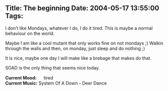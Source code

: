Title: The beginning
Date: 2004-05-17 13:55:00
Tags: 
---
<p>I don&#8217;t like Mondays, whatever I do, I do it tired. This is maybe a normal behaviour on the world.</p>

<p>Maybe I am like a cool mutant that only works fine on not mondays ;) Walkin through the walls and then, on monday, just sleep and do nothing ;)</p>

<p>It is nice, maybe one day I will make like a brebage that makes do that.</p>

<p>SOAD is the only thing that seems nice today.</p>

<p><strong>Current Mood:</strong> <img width="15" height="15" src="http://stat.livejournal.com/img/mood/growf/smileys/tired.gif"/> tired<br/><strong>Current Music:</strong> System Of A Down - Deer Dance</p>
